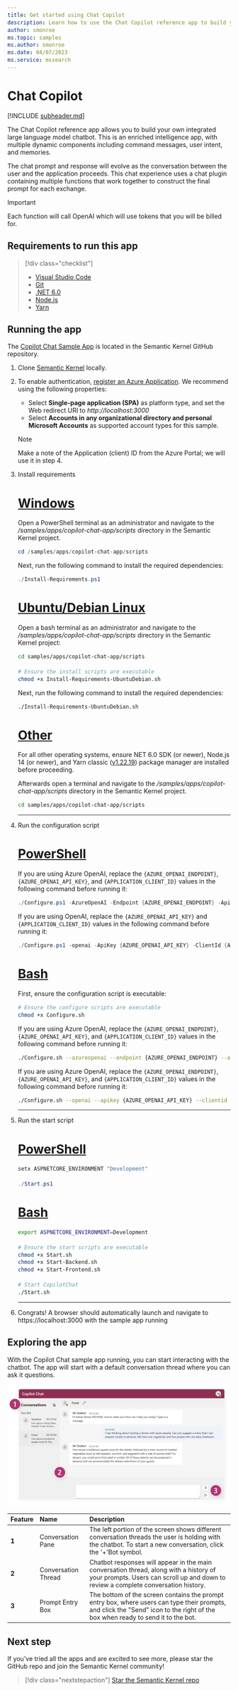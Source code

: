 ```yaml
---
title: Get started using Chat Copilot
description: Learn how to use the Chat Copilot reference app to build your own integrated large language model chatbot.
author: smonroe
ms.topic: samples
ms.author: smonroe
ms.date: 04/07/2023
ms.service: mssearch
---
```

# Chat Copilot

[!INCLUDE [subheader.md](../includes/pat_large.md)]

The Chat Copilot reference app allows you to build your own integrated large language model chatbot.  This is an enriched intelligence app, with multiple dynamic components including command messages, user intent, and memories.  

The chat prompt and response will evolve as the conversation between the user and the application proceeds.  This chat experience uses a chat plugin containing multiple functions that work together to construct the final prompt for each exchange.


> [!IMPORTANT]
> Each function will call OpenAI which will use tokens that you will be billed for. 


## Requirements to run this app

> [!div class="checklist"]
> * [Visual Studio Code](https://code.visualstudio.com/Download)
> * [Git](https://git-scm.com/book/en/v2/Getting-Started-Installing-Git)
> * [.NET 6.0](https://dotnet.microsoft.com/en-us/download/dotnet/6.0)
> * [Node.js](https://nodejs.org/en/download)
> * [Yarn](https://classic.yarnpkg.com/lang/en/docs/install)

## Running the app
The [Copilot Chat Sample App](https://github.com/microsoft/semantic-kernel/blob/main/samples/apps/copilot-chat-app/README.md) is located in the Semantic Kernel GitHub repository.

1) Clone [Semantic Kernel](https://github.com/microsoft/semantic-kernel) locally.
2) To enable authentication, [register an Azure Application](/azure/active-directory/develop/quickstart-register-app). We recommend using the following properties:
    - Select __Single-page application (SPA)__ as platform type, and set the Web redirect URI to _http://localhost:3000_
    - Select __Accounts in any organizational directory and personal Microsoft Accounts__ as supported account types for this sample.
    
    > [!Note]
    > Make a note of the Application (client) ID from the Azure Portal; we will use it in step 4.

3) Install requirements

    # [Windows](#tab/Windows)
    Open a PowerShell terminal as an administrator and navigate to the _/samples/apps/copilot-chat-app/scripts_ directory in the Semantic Kernel project.

    ```powershell
    cd /samples/apps/copilot-chat-app/scripts
    ```
    
    Next, run the following command to install the required dependencies:
    ```powershell
    ./Install-Requirements.ps1
    ```

    # [Ubuntu/Debian Linux](#tab/Linux)
    Open a bash terminal as an administrator and navigate to the _/samples/apps/copilot-chat-app/scripts_ directory in the Semantic Kernel project:
    ```bash
    cd samples/apps/copilot-chat-app/scripts

    # Ensure the install scripts are executable
    chmod +x Install-Requirements-UbuntuDebian.sh
    ```

    Next, run the following command to install the required dependencies:
    ```bash
    ./Install-Requirements-UbuntuDebian.sh
    ```
    # [Other](#tab/other)

    For all other operating systems, ensure NET 6.0 SDK (or newer), Node.js 14 (or newer), and Yarn classic ([v1.22.19](https://classic.yarnpkg.com/)) package manager are installed before proceeding.

    Afterwards open a terminal and navigate to the _/samples/apps/copilot-chat-app/scripts_ directory in the Semantic Kernel project.
    ```bash
    cd samples/apps/copilot-chat-app/scripts
    ```
    ---


4) Run the configuration script

    # [PowerShell](#tab/Powershell)
    If you are using Azure OpenAI, replace the `{AZURE_OPENAI_ENDPOINT}`, `{AZURE_OPENAI_API_KEY}`, and `{APPLICATION_CLIENT_ID}` values in the following command before running it:

    ```powershell
    ./Configure.ps1 -AzureOpenAI -Endpoint {AZURE_OPENAI_ENDPOINT} -ApiKey {AZURE_OPENAI_API_KEY} -ClientId {APPLICATION_CLIENT_ID}
    ```

    If you are using OpenAI, replace the  `{AZURE_OPENAI_API_KEY}` and `{APPLICATION_CLIENT_ID}` values in the following command before running it:

    ```powershell
    ./Configure.ps1 -openai -ApiKey {AZURE_OPENAI_API_KEY} -ClientId {APPLICATION_CLIENT_ID}
    ```

    # [Bash](#tab/Bash)
    First, ensure the configuration script is executable:
    ```bash
    # Ensure the configure scripts are executable
    chmod +x Configure.sh
    ```
    
    If you are using Azure OpenAI, replace the `{AZURE_OPENAI_ENDPOINT}`, `{AZURE_OPENAI_API_KEY}`, and `{APPLICATION_CLIENT_ID}` values in the following command before running it:

    ```bash
    ./Configure.sh --azureopenai --endpoint {AZURE_OPENAI_ENDPOINT} --apikey {AZURE_OPENAI_API_KEY} --clientid {APPLICATION_CLIENT_ID}
    ```

     If you are using Azure OpenAI, replace the `{AZURE_OPENAI_ENDPOINT}`, `{AZURE_OPENAI_API_KEY}`, and `{APPLICATION_CLIENT_ID}` values in the following command before running it:

    ```bash
    ./Configure.sh --openai --apikey {AZURE_OPENAI_API_KEY} --clientid {APPLICATION_CLIENT_ID}
    ```
    ---

5) Run the start script
    
    # [PowerShell](#tab/Powershell)

    ```powershell
    setx ASPNETCORE_ENVIRONMENT "Development"

    ./Start.ps1
    ```

    # [Bash](#tab/Bash)

    ```bash
    export ASPNETCORE_ENVIRONMENT=Development

    # Ensure the start scripts are executable
    chmod +x Start.sh
    chmod +x Start-Backend.sh
    chmod +x Start-Frontend.sh

    # Start CopilotChat 
    ./Start.sh
    ```
    ---
6) Congrats! A browser should automatically launch and navigate to https://localhost:3000 with the sample app running

## Exploring the app
With the Copilot Chat sample app running, you can start interacting with the chatbot.  The app will start with a default conversation thread where you can ask it questions.

![Copilot Chat Sample App](../media/copilot-chat.png)

| Feature | Name | Description |
|:-|:-|:-|
| **1** | Conversation Pane | The left portion of the screen shows different conversation threads the user is holding with the chatbot.  To start a new conversation, click the '+'Bot symbol. |
| **2** | Conversation Thread | Chatbot responses will appear in the main conversation thread, along with a history of your prompts.   Users can scroll up and down to review a complete conversation history. |
| **3** | Prompt Entry Box | The bottom of the screen contains the prompt entry box, where users can type their prompts, and click the "Send" icon to the right of the box when ready to send it to the bot. |

## Next step

If you've tried all the apps and are excited to see more, please star the GitHub repo and join the Semantic Kernel community!

> [!div class="nextstepaction"]
> [Star the Semantic Kernel repo](https://aka.ms/sk/repo)

